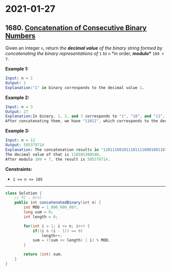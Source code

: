 # 2021-01-27

## 1680. [Concatenation of Consecutive Binary Numbers](https://leetcode.com/problems/concatenation-of-consecutive-binary-numbers/)

Given an integer `n`, return *the **decimal value** of the binary string formed by concatenating the binary representations of* `1` *to* `n` \*in order, **modulo\*** `109 + 7`.

**Example 1:**

```s
Input: n = 1
Output: 1
Explanation:"1" in binary corresponds to the decimal value 1.
```

**Example 2:**

```s
Input: n = 3
Output: 27
Explanation:In binary, 1, 2, and 3 corresponds to "1", "10", and "11".
After concatenating them, we have "11011", which corresponds to the decimal value 27.
```

**Example 3:**

```s
Input: n = 12
Output: 505379714
Explanation: The concatenation results in "1101110010111011110001001101010111100".
The decimal value of that is 118505380540.
After modulo 109 + 7, the result is 505379714.
```

**Constraints:**

- `1 <= n <= 105`

---

```java
class Solution {
    // TC - O(n)
    public int concatenatedBinary(int n) {
        int MOD = 1_000_000_007;
        long sum = 0;
        int length = 0;

        for(int i = 1; i <= n; i++) {
            if((i & (i - 1)) == 0)
                length++;
            sum = ((sum << length) | i) % MOD;
        }

        return (int) sum;
    }
}
```

